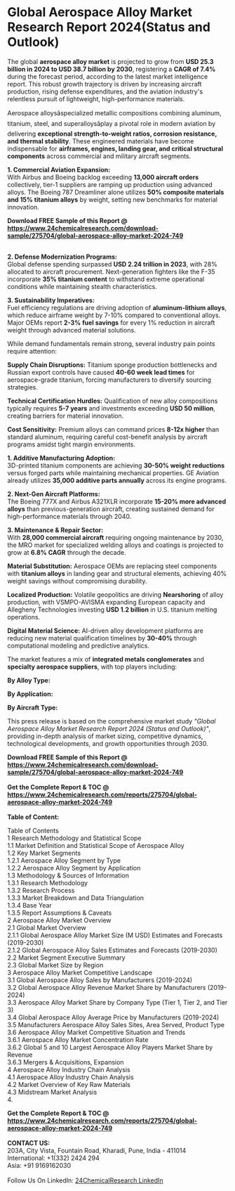 <h1>Global Aerospace Alloy Market Research Report 2024(Status and Outlook)</h1><p>The global <strong>aerospace alloy market</strong> is projected to grow from <strong>USD 25.3 billion in 2024 to USD 38.7 billion by 2030</strong>, registering a <strong>CAGR of 7.4%</strong> during the forecast period, according to the latest market intelligence report. This robust growth trajectory is driven by increasing aircraft production, rising defense expenditures, and the aviation industry's relentless pursuit of lightweight, high-performance materials.</p><p>Aerospace alloysâspecialized metallic compositions combining aluminum, titanium, steel, and superalloysâplay a pivotal role in modern aviation by delivering <strong>exceptional strength-to-weight ratios, corrosion resistance, and thermal stability</strong>. These engineered materials have become indispensable for <strong>airframes, engines, landing gear, and critical structural components</strong> across commercial and military aircraft segments.</p><p><strong>1. Commercial Aviation Expansion:</strong><br>
With Airbus and Boeing backlog exceeding <strong>13,000 aircraft orders</strong> collectively, tier-1 suppliers are ramping up production using advanced alloys. The Boeing 787 Dreamliner alone utilizes <strong>50% composite materials and 15% titanium alloys</strong> by weight, setting new benchmarks for material innovation.</p><div><b>Download FREE Sample of this Report @ 
            <a href="https://www.24chemicalresearch.com/download-sample/275704/global-aerospace-alloy-market-2024-749">
            https://www.24chemicalresearch.com/download-sample/275704/global-aerospace-alloy-market-2024-749</a></b></div><br><p><strong>2. Defense Modernization Programs:</strong><br>
Global defense spending surpassed <strong>USD 2.24 trillion in 2023</strong>, with 28% allocated to aircraft procurement. Next-generation fighters like the F-35 incorporate <strong>35% titanium content</strong> to withstand extreme operational conditions while maintaining stealth characteristics.</p><p><strong>3. Sustainability Imperatives:</strong><br>
Fuel efficiency regulations are driving adoption of <strong>aluminum-lithium alloys</strong>, which reduce airframe weight by 7-10% compared to conventional alloys. Major OEMs report <strong>2-3% fuel savings</strong> for every 1% reduction in aircraft weight through advanced material solutions.</p><p>While demand fundamentals remain strong, several industry pain points require attention:</p><p><strong>Supply Chain Disruptions:</strong> Titanium sponge production bottlenecks and Russian export controls have caused <strong>40-60 week lead times</strong> for aerospace-grade titanium, forcing manufacturers to diversify sourcing strategies.</p><p><strong>Technical Certification Hurdles:</strong> Qualification of new alloy compositions typically requires <strong>5-7 years</strong> and investments exceeding <strong>USD 50 million</strong>, creating barriers for material innovation.</p><p><strong>Cost Sensitivity:</strong> Premium alloys can command prices <strong>8-12x higher</strong> than standard aluminum, requiring careful cost-benefit analysis by aircraft programs amidst tight margin environments.</p><p><strong>1. Additive Manufacturing Adoption:</strong><br>
3D-printed titanium components are achieving <strong>30-50% weight reductions</strong> versus forged parts while maintaining mechanical properties. GE Aviation already utilizes <strong>35,000 additive parts annually</strong> across its engine programs.</p><p><strong>2. Next-Gen Aircraft Platforms:</strong><br>
The Boeing 777X and Airbus A321XLR incorporate <strong>15-20% more advanced alloys</strong> than previous-generation aircraft, creating sustained demand for high-performance materials through 2040.</p><p><strong>3. Maintenance &amp; Repair Sector:</strong><br>
With <strong>28,000 commercial aircraft</strong> requiring ongoing maintenance by 2030, the MRO market for specialized welding alloys and coatings is projected to grow at <strong>6.8% CAGR</strong> through the decade.</p><p><strong>Material Substitution:</strong> Aerospace OEMs are replacing steel components with <strong>titanium alloys</strong> in landing gear and structural elements, achieving 40% weight savings without compromising durability.</p><p><strong>Localized Production:</strong> Volatile geopolitics are driving <strong>Nearshoring</strong> of alloy production, with VSMPO-AVISMA expanding European capacity and Allegheny Technologies investing <strong>USD 1.2 billion</strong> in U.S. titanium melting operations.</p><p><strong>Digital Material Science:</strong> AI-driven alloy development platforms are reducing new material qualification timelines by <strong>30-40%</strong> through computational modeling and predictive analytics.</p><p>The market features a mix of <strong>integrated metals conglomerates</strong> and <strong>specialty aerospace suppliers</strong>, with top players including:</p><p><strong>By Alloy Type:</strong></p><p><strong>By Application:</strong></p><p><strong>By Aircraft Type:</strong></p><p>This press release is based on the comprehensive market study <em>"Global Aerospace Alloy Market Research Report 2024 (Status and Outlook)"</em>, providing in-depth analysis of market sizing, competitive dynamics, technological developments, and growth opportunities through 2030.</p><div><b>Download FREE Sample of this Report @ 
            <a href="https://www.24chemicalresearch.com/download-sample/275704/global-aerospace-alloy-market-2024-749">
            https://www.24chemicalresearch.com/download-sample/275704/global-aerospace-alloy-market-2024-749</a></b></div><br><div><b>Get the Complete Report & TOC @ 
            <a href="https://www.24chemicalresearch.com/reports/275704/global-aerospace-alloy-market-2024-749">
            https://www.24chemicalresearch.com/reports/275704/global-aerospace-alloy-market-2024-749</a></b></div><br>
            <b>Table of Content:</b><p>Table of Contents<br />
1 Research Methodology and Statistical Scope<br />
1.1 Market Definition and Statistical Scope of Aerospace Alloy<br />
1.2 Key Market Segments<br />
1.2.1 Aerospace Alloy Segment by Type<br />
1.2.2 Aerospace Alloy Segment by Application<br />
1.3 Methodology & Sources of Information<br />
1.3.1 Research Methodology<br />
1.3.2 Research Process<br />
1.3.3 Market Breakdown and Data Triangulation<br />
1.3.4 Base Year<br />
1.3.5 Report Assumptions & Caveats<br />
2 Aerospace Alloy Market Overview<br />
2.1 Global Market Overview<br />
2.1.1 Global Aerospace Alloy Market Size (M USD) Estimates and Forecasts (2019-2030)<br />
2.1.2 Global Aerospace Alloy Sales Estimates and Forecasts (2019-2030)<br />
2.2 Market Segment Executive Summary<br />
2.3 Global Market Size by Region<br />
3 Aerospace Alloy Market Competitive Landscape<br />
3.1 Global Aerospace Alloy Sales by Manufacturers (2019-2024)<br />
3.2 Global Aerospace Alloy Revenue Market Share by Manufacturers (2019-2024)<br />
3.3 Aerospace Alloy Market Share by Company Type (Tier 1, Tier 2, and Tier 3)<br />
3.4 Global Aerospace Alloy Average Price by Manufacturers (2019-2024)<br />
3.5 Manufacturers Aerospace Alloy Sales Sites, Area Served, Product Type<br />
3.6 Aerospace Alloy Market Competitive Situation and Trends<br />
3.6.1 Aerospace Alloy Market Concentration Rate<br />
3.6.2 Global 5 and 10 Largest Aerospace Alloy Players Market Share by Revenue<br />
3.6.3 Mergers & Acquisitions, Expansion<br />
4 Aerospace Alloy Industry Chain Analysis<br />
4.1 Aerospace Alloy Industry Chain Analysis<br />
4.2 Market Overview of Key Raw Materials<br />
4.3 Midstream Market Analysis<br />
4.</p><div><b>Get the Complete Report & TOC @ 
            <a href="https://www.24chemicalresearch.com/reports/275704/global-aerospace-alloy-market-2024-749">
            https://www.24chemicalresearch.com/reports/275704/global-aerospace-alloy-market-2024-749</a></b></div><br><b>CONTACT US:</b><br>
            203A, City Vista, Fountain Road, Kharadi, Pune, India - 411014<br>
            International: +1(332) 2424 294<br>
            Asia: +91 9169162030 <br><br>
            Follow Us On LinkedIn: <a href="https://www.linkedin.com/company/24chemicalresearch/">24ChemicalResearch LinkedIn</a>